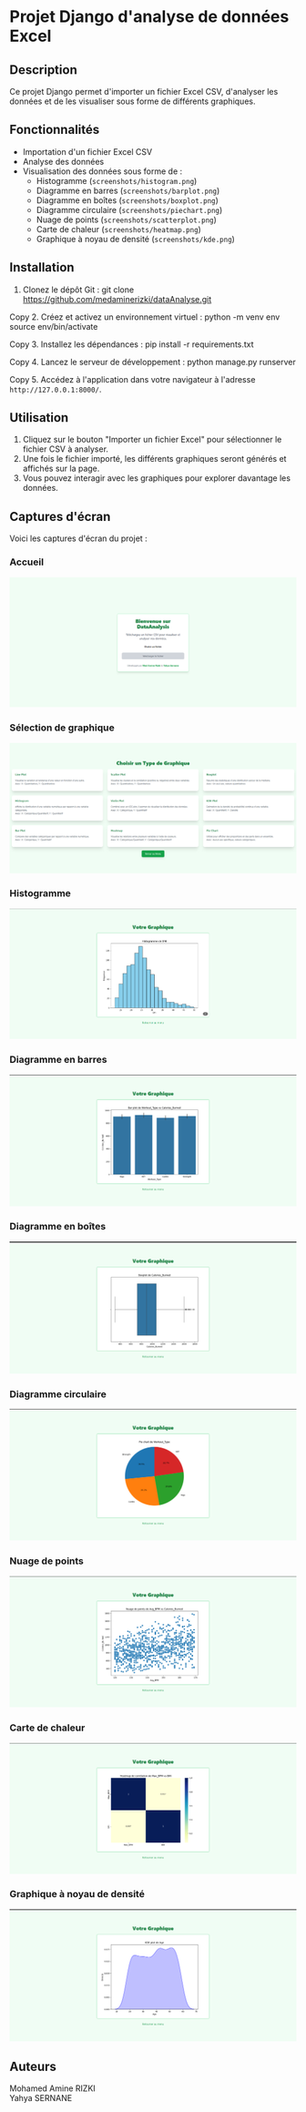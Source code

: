 # Projet Django d'analyse de données Excel

## Description
Ce projet Django permet d'importer un fichier Excel CSV, d'analyser les données et de les visualiser sous forme de différents graphiques.

## Fonctionnalités
- Importation d'un fichier Excel CSV
- Analyse des données
- Visualisation des données sous forme de :
  - Histogramme (`screenshots/histogram.png`)
  - Diagramme en barres (`screenshots/barplot.png`) 
  - Diagramme en boîtes (`screenshots/boxplot.png`)
  - Diagramme circulaire (`screenshots/piechart.png`)
  - Nuage de points (`screenshots/scatterplot.png`)
  - Carte de chaleur (`screenshots/heatmap.png`)
  - Graphique à noyau de densité (`screenshots/kde.png`)

## Installation
1. Clonez le dépôt Git :
git clone https://github.com/medaminerizki/dataAnalyse.git

Copy
2. Créez et activez un environnement virtuel :
python -m venv env
source env/bin/activate

Copy
3. Installez les dépendances :
pip install -r requirements.txt

Copy
4. Lancez le serveur de développement :
python manage.py runserver

Copy
5. Accédez à l'application dans votre navigateur à l'adresse `http://127.0.0.1:8000/`.

## Utilisation
1. Cliquez sur le bouton "Importer un fichier Excel" pour sélectionner le fichier CSV à analyser.
2. Une fois le fichier importé, les différents graphiques seront générés et affichés sur la page.
3. Vous pouvez interagir avec les graphiques pour explorer davantage les données.

## Captures d'écran
Voici les captures d'écran du projet :

### Accueil
![Accueil](screenshots/home.png)
### Sélection de graphique
![Sélection de graphique](screenshots/graph_select.png)
### Histogramme
![Histogramme](screenshots/histogram.png)
### Diagramme en barres
![Diagramme en barres](screenshots/barplot.png)
### Diagramme en boîtes
![Diagramme en boîtes](screenshots/boxplot.png)
### Diagramme circulaire
![Diagramme circulaire](screenshots/piechart.png)
### Nuage de points
![Nuage de points](screenshots/scatterplot.png)
### Carte de chaleur
![Carte de chaleur](screenshots/heatmap.png)
### Graphique à noyau de densité
![Graphique à noyau de densité](screenshots/kde.png)

## Auteurs
Mohamed Amine RIZKI  
Yahya SERNANE
